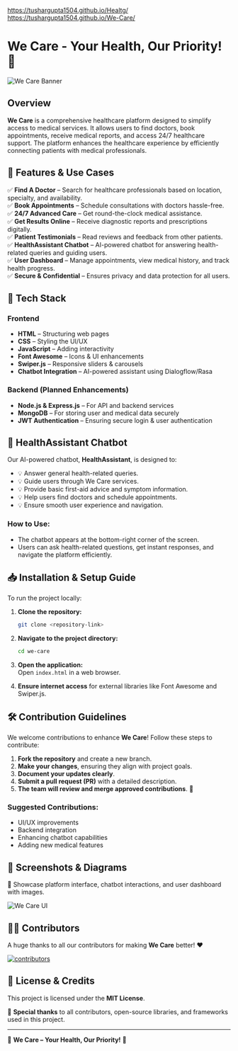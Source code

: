 https://tushargupta1504.github.io/Healtg/ https://tushargupta1504.github.io/We-Care/
# We Care - Your Health, Our Priority! 💙

![We Care Banner](https://your-image-link.com/banner.png)

## Overview

**We Care** is a comprehensive healthcare platform designed to simplify access to medical services. It allows users to find doctors, book appointments, receive medical reports, and access 24/7 healthcare support. The platform enhances the healthcare experience by efficiently connecting patients with medical professionals.

## 🌟 Features & Use Cases

✅ **Find A Doctor** – Search for healthcare professionals based on location, specialty, and availability.  
✅ **Book Appointments** – Schedule consultations with doctors hassle-free.  
✅ **24/7 Advanced Care** – Get round-the-clock medical assistance.  
✅ **Get Results Online** – Receive diagnostic reports and prescriptions digitally.  
✅ **Patient Testimonials** – Read reviews and feedback from other patients.  
✅ **HealthAssistant Chatbot** – AI-powered chatbot for answering health-related queries and guiding users.  
✅ **User Dashboard** – Manage appointments, view medical history, and track health progress.  
✅ **Secure & Confidential** – Ensures privacy and data protection for all users.  

## 🚀 Tech Stack

### **Frontend**
- **HTML** – Structuring web pages
- **CSS** – Styling the UI/UX
- **JavaScript** – Adding interactivity
- **Font Awesome** – Icons & UI enhancements
- **Swiper.js** – Responsive sliders & carousels
- **Chatbot Integration** – AI-powered assistant using Dialogflow/Rasa

### **Backend (Planned Enhancements)**
- **Node.js & Express.js** – For API and backend services
- **MongoDB** – For storing user and medical data securely
- **JWT Authentication** – Ensuring secure login & user authentication

## 🤖 HealthAssistant Chatbot

Our AI-powered chatbot, **HealthAssistant**, is designed to:
- 💡 Answer general health-related queries.
- 💡 Guide users through We Care services.
- 💡 Provide basic first-aid advice and symptom information.
- 💡 Help users find doctors and schedule appointments.
- 💡 Ensure smooth user experience and navigation.

### **How to Use:**
- The chatbot appears at the bottom-right corner of the screen.
- Users can ask health-related questions, get instant responses, and navigate the platform efficiently.

## 📥 Installation & Setup Guide

To run the project locally:

1. **Clone the repository:**  
   ```sh
   git clone <repository-link>
   ```

2. **Navigate to the project directory:**  
   ```sh
   cd we-care
   ```

3. **Open the application:**  
   Open `index.html` in a web browser.

4. **Ensure internet access** for external libraries like Font Awesome and Swiper.js.

## 🛠 Contribution Guidelines

We welcome contributions to enhance **We Care**! Follow these steps to contribute:

1. **Fork the repository** and create a new branch.
2. **Make your changes**, ensuring they align with project goals.
3. **Document your updates clearly**.
4. **Submit a pull request (PR)** with a detailed description.
5. **The team will review and merge approved contributions**. 🎉

### **Suggested Contributions:**
- UI/UX improvements
- Backend integration
- Enhancing chatbot capabilities
- Adding new medical features

## 📸 Screenshots & Diagrams

🚀 Showcase platform interface, chatbot interactions, and user dashboard with images.

![We Care UI](https://your-image-link.com/ui-screenshot.png)

## 👨‍💻 Contributors

A huge thanks to all our contributors for making **We Care** better! ❤️

[![contributors](https://contrib.rocks/image?repo=tushargupta1504/We-Care)](https://github.com/tushargupta1504/We-Care/graphs/contributors)

## 📜 License & Credits

This project is licensed under the **MIT License**.

🙏 **Special thanks** to all contributors, open-source libraries, and frameworks used in this project.

---

💙 **We Care – Your Health, Our Priority!** 💙

